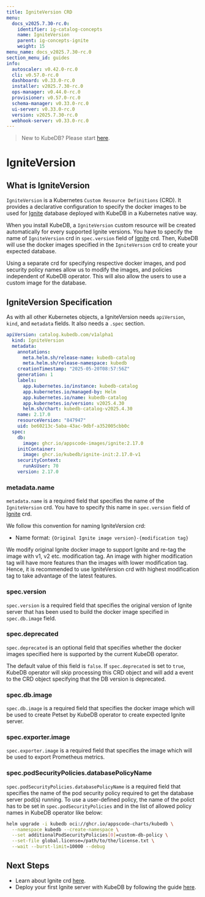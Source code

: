 ```yaml
---
title: IgniteVersion CRD
menu:
  docs_v2025.7.30-rc.0:
    identifier: ig-catalog-concepts
    name: IgniteVersion
    parent: ig-concepts-ignite
    weight: 15
menu_name: docs_v2025.7.30-rc.0
section_menu_id: guides
info:
  autoscaler: v0.42.0-rc.0
  cli: v0.57.0-rc.0
  dashboard: v0.33.0-rc.0
  installer: v2025.7.30-rc.0
  ops-manager: v0.44.0-rc.0
  provisioner: v0.57.0-rc.0
  schema-manager: v0.33.0-rc.0
  ui-server: v0.33.0-rc.0
  version: v2025.7.30-rc.0
  webhook-server: v0.33.0-rc.0
---
```


> New to KubeDB? Please start [here](/docs/v2025.7.30-rc.0/README).

# IgniteVersion

## What is IgniteVersion

`IgniteVersion` is a Kubernetes `Custom Resource Definitions` (CRD). It provides a declarative configuration to specify the docker images to be used for [Ignite](https://ignite.apache.org/) database deployed with KubeDB in a Kubernetes native way.

When you install KubeDB, a `IgniteVersion` custom resource will be created automatically for every supported Ignite versions. You have to specify the name of `IgniteVersion` crd in `spec.version` field of [Ignite](/docs/v2025.7.30-rc.0/guides/ignite/concepts/ignite) crd. Then, KubeDB will use the docker images specified in the `IgniteVersion` crd to create your expected database.

Using a separate crd for specifying respective docker images, and pod security policy names allow us to modify the images, and policies independent of KubeDB operator. This will also allow the users to use a custom image for the database.

## IgniteVersion Specification

As with all other Kubernetes objects, a IgniteVersion needs `apiVersion`, `kind`, and `metadata` fields. It also needs a `.spec` section.

```yaml
apiVersion: catalog.kubedb.com/v1alpha1
  kind: IgniteVersion
  metadata:
    annotations:
      meta.helm.sh/release-name: kubedb-catalog
      meta.helm.sh/release-namespace: kubedb
    creationTimestamp: "2025-05-20T08:57:56Z"
    generation: 1
    labels:
      app.kubernetes.io/instance: kubedb-catalog
      app.kubernetes.io/managed-by: Helm
      app.kubernetes.io/name: kubedb-catalog
      app.kubernetes.io/version: v2025.4.30
      helm.sh/chart: kubedb-catalog-v2025.4.30
    name: 2.17.0
    resourceVersion: "847947"
    uid: be60213c-5aba-43ac-9dbf-a352005cbb0c
  spec:
    db:
      image: ghcr.io/appscode-images/ignite:2.17.0
    initContainer:
      image: ghcr.io/kubedb/ignite-init:2.17.0-v1
    securityContext:
      runAsUser: 70
    version: 2.17.0
```

### metadata.name

`metadata.name` is a required field that specifies the name of the `IgniteVersion` crd. You have to specify this name in `spec.version` field of [Ignite](/docs/v2025.7.30-rc.0/guides/ignite/concepts/ignite) crd.

We follow this convention for naming IgniteVersion crd:

- Name format: `{Original Ignite image version}-{modification tag}`

We modify original Ignite docker image to support Ignite and re-tag the image with v1, v2 etc. modification tag. An image with higher modification tag will have more features than the images with lower modification tag. Hence, it is recommended to use IgniteVersion crd with highest modification tag to take advantage of the latest features.

### spec.version

`spec.version` is a required field that specifies the original version of Ignite server that has been used to build the docker image specified in `spec.db.image` field.

### spec.deprecated

`spec.deprecated` is an optional field that specifies whether the docker images specified here is supported by the current KubeDB operator.

The default value of this field is `false`. If `spec.deprecated` is set to `true`, KubeDB operator will skip processing this CRD object and will add a event to the CRD object specifying that the DB version is deprecated.

### spec.db.image

`spec.db.image` is a required field that specifies the docker image which will be used to create Petset by KubeDB operator to create expected Ignite server.

### spec.exporter.image

`spec.exporter.image` is a required field that specifies the image which will be used to export Prometheus metrics.

### spec.podSecurityPolicies.databasePolicyName

`spec.podSecurityPolicies.databasePolicyName` is a required field that specifies the name of the pod security policy required to get the database server pod(s) running. To use a user-defined policy, the name of the polict has to be set in `spec.podSecurityPolicies` and in the list of allowed policy names in KubeDB operator like below:

```bash
helm upgrade -i kubedb oci://ghcr.io/appscode-charts/kubedb \
  --namespace kubedb --create-namespace \
  --set additionalPodSecurityPolicies[0]=custom-db-policy \
  --set-file global.license=/path/to/the/license.txt \
  --wait --burst-limit=10000 --debug
```

## Next Steps

- Learn about Ignite crd [here](/docs/v2025.7.30-rc.0/guides/ignite/concepts/ignite).
- Deploy your first Ignite server with KubeDB by following the guide [here](/docs/v2025.7.30-rc.0/guides/ignite/quickstart/quickstart).
